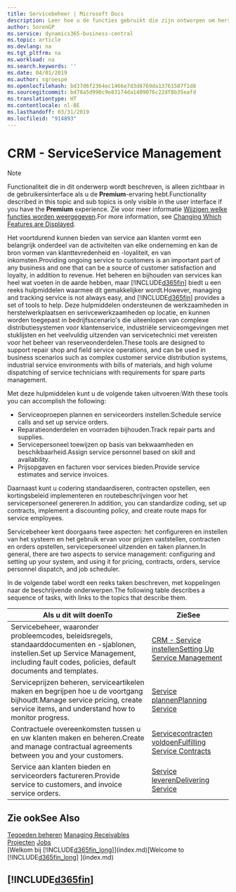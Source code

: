 ```yaml
---
title: Servicebeheer | Microsoft Docs
description: Leer hoe u de functies gebruikt die zijn ontworpen om herstelwerkplaats- en serivcewerkzaamheden te ondersteunen.
author: SorenGP
ms.service: dynamics365-business-central
ms.topic: article
ms.devlang: na
ms.tgt_pltfrm: na
ms.workload: na
ms.search.keywords: ''
ms.date: 04/01/2019
ms.author: sgroespe
ms.openlocfilehash: bd37d6f2364ec1466e7d3d8769da13761587f1d8
ms.sourcegitcommit: bd78a5d990c9e83174da1409076c22df8b35eafd
ms.translationtype: HT
ms.contentlocale: nl-BE
ms.lasthandoff: 03/31/2019
ms.locfileid: "914893"
---
```

# <a name="service-management"></a><span data-ttu-id="8cfde-103">CRM - Service</span><span class="sxs-lookup"><span data-stu-id="8cfde-103">Service Management</span></span>
> [!NOTE]
> <span data-ttu-id="8cfde-104">Functionaliteit die in dit onderwerp wordt beschreven, is alleen zichtbaar in de gebruikersinterface als u de **Premium**-ervaring hebt.</span><span class="sxs-lookup"><span data-stu-id="8cfde-104">Functionality described in this topic and sub topics is only visible in the user interface if you have the **Premium** experience.</span></span> <span data-ttu-id="8cfde-105">Zie voor meer informatie [Wijzigen welke functies worden weergegeven](ui-experiences.md).</span><span class="sxs-lookup"><span data-stu-id="8cfde-105">For more information, see [Changing Which Features are Displayed](ui-experiences.md).</span></span>

<span data-ttu-id="8cfde-106">Het voortdurend kunnen bieden van service aan klanten vormt een belangrijk onderdeel van de activiteiten van elke onderneming en kan de bron vormen van klanttevredenheid en -loyaliteit, en van inkomsten.</span><span class="sxs-lookup"><span data-stu-id="8cfde-106">Providing ongoing service to customers is an important part of any business and one that can be a source of customer satisfaction and loyalty, in addition to revenue.</span></span> <span data-ttu-id="8cfde-107">Het beheren en bijhouden van services kan heel wat voeten in de aarde hebben, maar [!INCLUDE[d365fin](includes/d365fin_md.md)] biedt u een reeks hulpmiddelen waarmee dit gemakkelijker wordt.</span><span class="sxs-lookup"><span data-stu-id="8cfde-107">However, managing and tracking service is not always easy, and [!INCLUDE[d365fin](includes/d365fin_md.md)] provides a set of tools to help.</span></span> <span data-ttu-id="8cfde-108">Deze hulpmiddelen ondersteunen de werkzaamheden in herstelwerkplaatsen en serivcewerkzaamheden op locatie, en kunnen worden toegepast in bedrijfsscenario's die uiteenlopen van complexe distributiesystemen voor klantenservice, industriële serviceomgevingen met stuklijsten en het veelvuldig uitzenden van servicetechnici met vereisten voor het beheer van reserveonderdelen.</span><span class="sxs-lookup"><span data-stu-id="8cfde-108">These tools are designed to support repair shop and field service operations, and can be used in business scenarios such as complex customer service distribution systems, industrial service environments with bills of materials, and high volume dispatching of service technicians with requirements for spare parts management.</span></span>  

 <span data-ttu-id="8cfde-109">Met deze hulpmiddelen kunt u de volgende taken uitvoeren:</span><span class="sxs-lookup"><span data-stu-id="8cfde-109">With these tools you can accomplish the following:</span></span>  

* <span data-ttu-id="8cfde-110">Serviceoproepen plannen en serviceorders instellen.</span><span class="sxs-lookup"><span data-stu-id="8cfde-110">Schedule service calls and set up service orders.</span></span>  
* <span data-ttu-id="8cfde-111">Reparatieonderdelen en voorraden bijhouden.</span><span class="sxs-lookup"><span data-stu-id="8cfde-111">Track repair parts and supplies.</span></span>  
* <span data-ttu-id="8cfde-112">Servicepersoneel toewijzen op basis van bekwaamheden en beschikbaarheid.</span><span class="sxs-lookup"><span data-stu-id="8cfde-112">Assign service personnel based on skill and availability.</span></span>  
* <span data-ttu-id="8cfde-113">Prijsopgaven en facturen voor services bieden.</span><span class="sxs-lookup"><span data-stu-id="8cfde-113">Provide service estimates and service invoices.</span></span>  

<span data-ttu-id="8cfde-114">Daarnaast kunt u codering standaardiseren, contracten opstellen, een kortingsbeleid implementeren en routebeschrijvingen voor het servicepersoneel genereren.</span><span class="sxs-lookup"><span data-stu-id="8cfde-114">In addition, you can standardize coding, set up contracts, implement a discounting policy, and create route maps for service employees.</span></span>  

<span data-ttu-id="8cfde-115">Servicebeheer kent doorgaans twee aspecten: het configureren en instellen van het systeem en het gebruik ervan voor prijzen vaststellen, contracten en orders opstellen, servicepersoneel uitzenden en taken plannen.</span><span class="sxs-lookup"><span data-stu-id="8cfde-115">In general, there are two aspects to service management: configuring and setting up your system, and using it for pricing, contracts, orders, service personnel dispatch, and job scheduler.</span></span>  

<span data-ttu-id="8cfde-116">In de volgende tabel wordt een reeks taken beschreven, met koppelingen naar de beschrijvende onderwerpen.</span><span class="sxs-lookup"><span data-stu-id="8cfde-116">The following table describes a sequence of tasks, with links to the topics that describe them.</span></span>   

|<span data-ttu-id="8cfde-117">**Als u dit wilt doen**</span><span class="sxs-lookup"><span data-stu-id="8cfde-117">**To**</span></span>|<span data-ttu-id="8cfde-118">**Zie**</span><span class="sxs-lookup"><span data-stu-id="8cfde-118">**See**</span></span>|  
|------------|-------------|  
|<span data-ttu-id="8cfde-119">Servicebeheer, waaronder probleemcodes, beleidsregels, standaarddocumenten en -sjablonen, instellen.</span><span class="sxs-lookup"><span data-stu-id="8cfde-119">Set up Service Management, including fault codes, policies, default documents and templates.</span></span>|[<span data-ttu-id="8cfde-120">CRM - Service instellen</span><span class="sxs-lookup"><span data-stu-id="8cfde-120">Setting Up Service Management</span></span>](service-setup-service.md)|  
|<span data-ttu-id="8cfde-121">Serviceprijzen beheren, serviceartikelen maken en begrijpen hoe u de voortgang bijhoudt.</span><span class="sxs-lookup"><span data-stu-id="8cfde-121">Manage service pricing, create service items, and understand how to monitor progress.</span></span>|[<span data-ttu-id="8cfde-122">Service plannen</span><span class="sxs-lookup"><span data-stu-id="8cfde-122">Planning Service</span></span>](service-plan-service.md)|  
|<span data-ttu-id="8cfde-123">Contractuele overeenkomsten tussen u en uw klanten maken en beheren.</span><span class="sxs-lookup"><span data-stu-id="8cfde-123">Create and manage contractual agreements between you and your customers.</span></span>|[<span data-ttu-id="8cfde-124">Servicecontracten voldoen</span><span class="sxs-lookup"><span data-stu-id="8cfde-124">Fulfilling Service Contracts</span></span>](service-fulfill-service-contracts.md)|  
|<span data-ttu-id="8cfde-125">Service aan klanten bieden en serviceorders factureren.</span><span class="sxs-lookup"><span data-stu-id="8cfde-125">Provide service to customers, and invoice service orders.</span></span>|[<span data-ttu-id="8cfde-126">Service leveren</span><span class="sxs-lookup"><span data-stu-id="8cfde-126">Delivering Service</span></span>](service-deliver-service.md)|  

## <a name="see-also"></a><span data-ttu-id="8cfde-127">Zie ook</span><span class="sxs-lookup"><span data-stu-id="8cfde-127">See Also</span></span>  
<span data-ttu-id="8cfde-128">[Tegoeden beheren](receivables-manage-receivables.md) </span><span class="sxs-lookup"><span data-stu-id="8cfde-128">[Managing Receivables](receivables-manage-receivables.md) </span></span>  
<span data-ttu-id="8cfde-129">[Projecten](projects-how-create-jobs.md) </span><span class="sxs-lookup"><span data-stu-id="8cfde-129">[Jobs](projects-how-create-jobs.md) </span></span>  
<span data-ttu-id="8cfde-130">[Welkom bij [!INCLUDE[d365fin_long](includes/d365fin_long_md.md)]](index.md)</span><span class="sxs-lookup"><span data-stu-id="8cfde-130">[Welcome to [!INCLUDE[d365fin_long](includes/d365fin_long_md.md)] ](index.md)</span></span>

## [!INCLUDE[d365fin](includes/free_trial_md.md)]  
